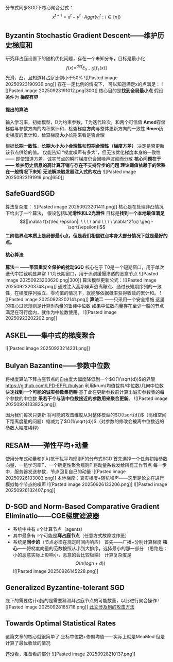 分布式同步SGD下核心聚合公式：
$$x^{t+1} = x^{t} - γ^{t} ·Aggr({v_i^t : i\in [n] ​})$$

## **Byzantin Stochastic Gradient Descent——维护历史梯度和**
研究拜占庭设置下的随机优化问题，存在一个未知分布，目标是最小化$$f(x) =^{def} E_{s-D}[f_s(x)]$$
光滑，凸，且知道拜占庭比例小于50%
![[Pasted image 20250923190939.png]]
存在一定比例的情况下， 可以知道满足x的点满足：
![[Pasted image 20250923191012.png|300]]
核心目的是**找到全局最小点**
假设条件为 **梯度有界**
#### 提出的算法
输入学习率，初始模型，D为约束参数，T为迭代轮次，和两个可信值
**Amed**存储梯度与参数方向的内积累计和，检查梯度**方向**与整体更新方向的一致性
**Bmen**历史梯度的累计和，检查梯度**大小**长期来看是否合理

根据**长期一致性**、**长期大小大小合理性**和**短期合理性（梯度方差）** 决定是否更新该节点供给的值。
仅能告知 “梯度噪声有多大”，但无法优化梯度本身的一致性 —— 即使知道方差，诚实节点的瞬时梯度仍会因噪声波动而分散
**核心问题在于——
    维护历史信息的高计算开销与存在不支持异步的问题**
    **理论阈值依赖于的常熟在一般情况下未知**
    **无法解决触发器注入式的攻击**
![[Pasted image 20250923191919.png|650]]

## SafeGuardSGD
算法复杂度：
![[Pasted image 20250923201411.png]]
核心是在处理非凸情况下给出了一个算法，
假设包括**L光滑性和L2光滑性**
目标是**找到一个本地最值满足**
$$||\nabla f(x)\leq \epsilon|| \ \ \ \ and \ \ \ \ \nabla^2f(x) \geq - \sqrt{\epsilon}I$$
**二阶临界点本质上是局部最小点，但是我们相信驻点本身大部分情况下就是最好的点。**
#### 核心算法
**算法一** ——**带双重安全保护的扰动SGD**
核心在于
T0是一个短期窗口，用于单次迭代中拦截明显异常
T1为长期窗口，用于识别缓慢渗透的恶意节点
![[Pasted image 20250923203620.png|300]]
算法模型更新公式：![[Pasted image 20250923203748.png]]
通过注入高斯噪声逃离鞍点、通过长短期序列的一致性，在梯度序列独立、零均值的情况下，就能够依据概率获得收敛的累计和。
![[Pasted image 20250923202141.png]]
**算法二** ——只采用一个安全措施
这里的核心过滤规则是计算Bi向量的鲁棒中位数
如果中位数向量存在至少一般的节点满足在可行度内，就作为中位数使用。
![[Pasted image 20250923202202.png]]

## ASKEL——集中式的梯度聚合
![[Pasted image 20250923214231.png]]

## Bulyan Bazantine——参数中位数
将梯度算法下拜占庭节点的自由度大幅度降低到一个$O(1/\sqrt{d})$的界限
https://github.com/LPD-EPFL/bulyan
利用krum/均值裁剪/中位数/几何中位数快速**找到一个可能的诚实参数集范畴**
基于此在更新参数前计算出诚实参数集的每个参数的中位数
**采若干个与该中位数接近的参数用来聚合更新**。
![[Pasted image 20250924133825.png]]

因为我们每次只更新
将可能的攻击维度从对整体模型的$O(\sqrt{d})$（高维空间下距离度量的问题）缩减为了$O(1/\sqrt{d})$（对参数的修改会被离中位数近的参数大幅度稀释）

## RESAM——弹性平均+动量
使用分布式动量和(f,λ)抗干扰平均规则F的分布式SGD
首先选择一个任务初始参数向量、一组学习率T、一个确定性聚合规则F
将动量系数发给所有工作节点
每一步中，服务器发送参数，节点回复自己的动量
![[Pasted image 20250926133003.png]]
本地梯度：真实梯度+随机噪声——这里是论文在进行模拟每个节点的噪声
![[Pasted image 20250926133206.png]]
![[Pasted image 20250926132407.png]]


## D-SGD and Norm-Based  Comparative Gradient Eliminatio——CGE梯度滤波器
- 系统中共有 `n`个计算节点（agents）
- 其中最多有 `f`个可能是​**​拜占庭节点​**​（任意方式故障或作恶）
- 系统是​**​同步的​**​（节点必须在规定时间内响应）
首先——广播+分别计算梯度
**核心**——将梯度向量的范数按照从小到大排序，选择最小的那一部分
（思路是：小的恶意实际上影响小，恶意的会比较极端）
计算复杂度是$$O(n(logn+d))$$
![[Pasted image 20250926145228.png]]

## Generalized Byzantine-tolerant SGD
底下的需要估计q指的是需要猜测拜占庭节点的可能数量，以此进行聚合操作
![[Pasted image 20250928185718.png]]
[此文涉及到的攻击方法](obsidian://open?vault=Note&file=%E8%AE%BA%E6%96%87%E7%A0%94%E7%A9%B6%2F2025.9.29%2F%E5%B8%B8%E8%A7%81%E6%94%BB%E5%87%BB%E6%96%B9%E6%B3%95)

## Towards Optimal Statistical Rates
这篇文章的核心就很简单了
坐标中位数+修剪均值——实际上就是MeaMed
但是计算了最优收敛的情况

还没看，准备看的部分
![[Pasted image 20250928210137.png]]